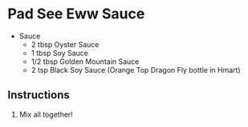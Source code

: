 # Pad See Eww Sauce

- Sauce
  - 2 tbsp Oyster Sauce
  - 1 tbsp Soy Sauce
  - 1/2 tbsp Golden Mountain Sauce
  - 2 tsp Black Soy Sauce (Orange Top Dragon Fly bottle in Hmart)

## Instructions

1) Mix all together!

